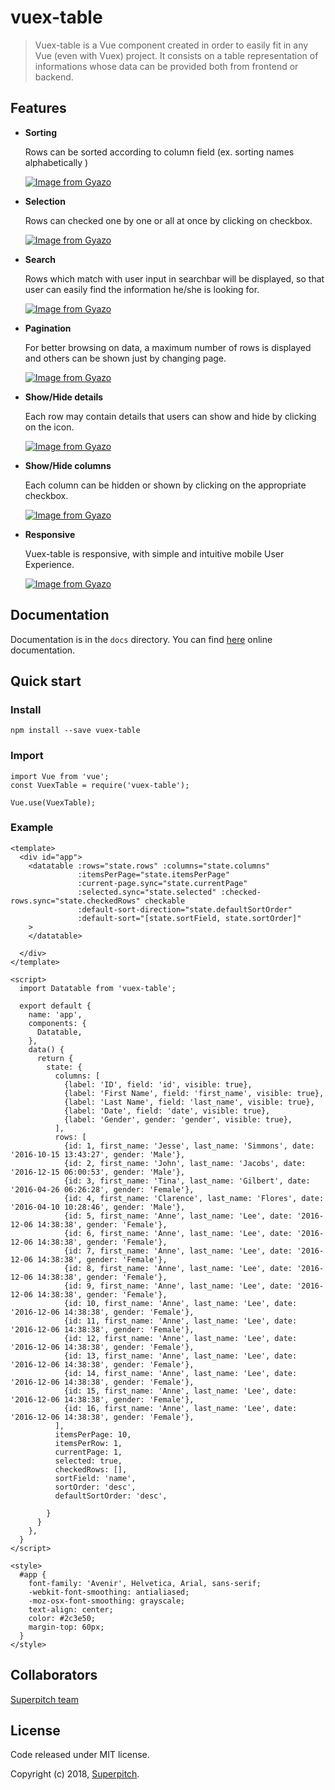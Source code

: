 # vuex-table

> Vuex-table is a Vue component created in order to easily fit in any Vue (even with Vuex) project.
> It consists on a table representation of informations whose data can be provided both from frontend or backend.

## Features

- **Sorting**
    
   Rows can be sorted according to column field (ex. sorting names alphabetically )
   
   [![Image from Gyazo](https://i.gyazo.com/6a3cc6681b07ad7dc17c6b91d6c17542.gif)](https://gyazo.com/6a3cc6681b07ad7dc17c6b91d6c17542)
   
- **Selection**
    
    Rows can checked one by one or all at once by clicking on checkbox.
    
    [![Image from Gyazo](https://i.gyazo.com/f5eac70ce6d980848197703f4ce141dc.gif)](https://gyazo.com/f5eac70ce6d980848197703f4ce141dc)
  
- **Search**
    
    Rows which match with user input in searchbar will be displayed, so that user can easily find the information he/she is looking for.
    
    [![Image from Gyazo](https://i.gyazo.com/686d07aa39d26558eba28e1cc127b879.gif)](https://gyazo.com/686d07aa39d26558eba28e1cc127b879)
    
- **Pagination**

    For better browsing on data, a maximum number of rows is displayed and others can be shown just by changing page.
    
    [![Image from Gyazo](https://i.gyazo.com/f20817f0e25b874664ba9e3503a57303.gif)](https://gyazo.com/f20817f0e25b874664ba9e3503a57303)
    
- **Show/Hide details**

    Each row may contain details that users can show and hide by clicking on the icon.
    
    [![Image from Gyazo](https://i.gyazo.com/065b28eb0df0003551ddb09c65f8cf93.gif)](https://gyazo.com/065b28eb0df0003551ddb09c65f8cf93)
    
- **Show/Hide columns** 

    Each column can be hidden or shown by clicking on the appropriate checkbox.
    
    [![Image from Gyazo](https://i.gyazo.com/22d6d22c537789505a702fa8726f45b1.gif)](https://gyazo.com/22d6d22c537789505a702fa8726f45b1)
    
- **Responsive**
    
    Vuex-table is responsive, with simple and intuitive mobile User Experience.
    
    [![Image from Gyazo](https://i.gyazo.com/8861c6431cbf828f08fdcd314100cfc6.gif)](https://gyazo.com/8861c6431cbf828f08fdcd314100cfc6)
    
## Documentation

Documentation is in the ```docs``` directory.
You can find [here](https://superpitch-agency.github.io/vuex-table/) online documentation.

## Quick start


### Install

```
npm install --save vuex-table
```

### Import

```
import Vue from 'vue';
const VuexTable = require('vuex-table');

Vue.use(VuexTable);
```
 
 ### Example
 
 ```
 <template>
   <div id="app">
     <datatable :rows="state.rows" :columns="state.columns"
                :itemsPerPage="state.itemsPerPage"
                :current-page.sync="state.currentPage"
                :selected.sync="state.selected" :checked-rows.sync="state.checkedRows" checkable
                :default-sort-direction="state.defaultSortOrder"
                :default-sort="[state.sortField, state.sortOrder]"
     >
     </datatable>
 
   </div>
 </template>
 
 <script>
   import Datatable from 'vuex-table';
 
   export default {
     name: 'app',
     components: {
       Datatable,
     },
     data() {
       return {
         state: {
           columns: [
             {label: 'ID', field: 'id', visible: true},
             {label: 'First Name', field: 'first_name', visible: true},
             {label: 'Last Name', field: 'last_name', visible: true},
             {label: 'Date', field: 'date', visible: true},
             {label: 'Gender', gender: 'gender', visible: true},
           ],
           rows: [
             {id: 1, first_name: 'Jesse', last_name: 'Simmons', date: '2016-10-15 13:43:27', gender: 'Male'},
             {id: 2, first_name: 'John', last_name: 'Jacobs', date: '2016-12-15 06:00:53', gender: 'Male'},
             {id: 3, first_name: 'Tina', last_name: 'Gilbert', date: '2016-04-26 06:26:28', gender: 'Female'},
             {id: 4, first_name: 'Clarence', last_name: 'Flores', date: '2016-04-10 10:28:46', gender: 'Male'},
             {id: 5, first_name: 'Anne', last_name: 'Lee', date: '2016-12-06 14:38:38', gender: 'Female'},
             {id: 6, first_name: 'Anne', last_name: 'Lee', date: '2016-12-06 14:38:38', gender: 'Female'},
             {id: 7, first_name: 'Anne', last_name: 'Lee', date: '2016-12-06 14:38:38', gender: 'Female'},
             {id: 8, first_name: 'Anne', last_name: 'Lee', date: '2016-12-06 14:38:38', gender: 'Female'},
             {id: 9, first_name: 'Anne', last_name: 'Lee', date: '2016-12-06 14:38:38', gender: 'Female'},
             {id: 10, first_name: 'Anne', last_name: 'Lee', date: '2016-12-06 14:38:38', gender: 'Female'},
             {id: 11, first_name: 'Anne', last_name: 'Lee', date: '2016-12-06 14:38:38', gender: 'Female'},
             {id: 12, first_name: 'Anne', last_name: 'Lee', date: '2016-12-06 14:38:38', gender: 'Female'},
             {id: 13, first_name: 'Anne', last_name: 'Lee', date: '2016-12-06 14:38:38', gender: 'Female'},
             {id: 14, first_name: 'Anne', last_name: 'Lee', date: '2016-12-06 14:38:38', gender: 'Female'},
             {id: 15, first_name: 'Anne', last_name: 'Lee', date: '2016-12-06 14:38:38', gender: 'Female'},
             {id: 16, first_name: 'Anne', last_name: 'Lee', date: '2016-12-06 14:38:38', gender: 'Female'},
           ],
           itemsPerPage: 10,
           itemsPerRow: 1,
           currentPage: 1,
           selected: true,
           checkedRows: [],
           sortField: 'name',
           sortOrder: 'desc',
           defaultSortOrder: 'desc',
 
         }
       }
     },
   }
 </script>
 
 <style>
   #app {
     font-family: 'Avenir', Helvetica, Arial, sans-serif;
     -webkit-font-smoothing: antialiased;
     -moz-osx-font-smoothing: grayscale;
     text-align: center;
     color: #2c3e50;
     margin-top: 60px;
   }
 </style>
 
 ```
   
## Collaborators
[Superpitch team](http://superpitch.fr)

## License
Code released under MIT license.

Copyright (c) 2018, [Superpitch](http://superpitch.fr).




